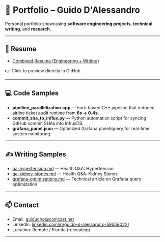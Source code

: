 # 📂 Portfolio – Guido D'Alessandro

Personal portfolio showcasing **software engineering projects**, **technical writing**, and **research**.

---

## 📑 Resume
- [Combined Resume (Engineering + Writing)](DAlessandro_Combined_Resume.pdf)


👉 Click to preview directly in GitHub.

---

## 💻 Code Samples

- **pipeline_parallelization.cpp** — Fork-based C++ pipeline that reduced airline ticket audit runtime from **6s → 0.4s**.  
- **commit_sha_to_influx.py** — Python automation script for syncing GitHub commit SHAs into InfluxDB.  
- **grafana_panel.json** — Optimized Grafana panel/query for real-time system monitoring.  


---

## ✍️ Writing Samples
- [qa-hypertension.md](qa-hypertension.md) — Health Q&A: Hypertension
- [qa-kidney-stones.md](qa-kidney-stones.md) — Health Q&A: Kidney Stones
- [grafana-optimizations.md](grafana-optimizations.md) — Technical article on Grafana query optimization


---

## 📫 Contact
- Email: [guiducho@comcast.net](mailto:guiducho@comcast.net)  
- LinkedIn: [linkedin.com/in/guido-d-alessandro-59b56022/](https://linkedin.com/in/guido-d-alessandro-59b56022/)  
- Location: Remote / Florida (relocating)

---
